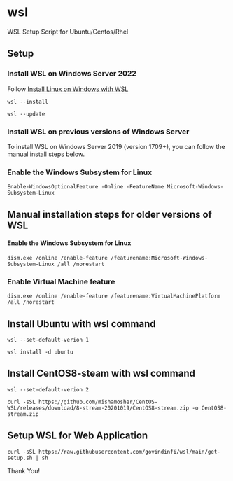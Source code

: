 # wsl
WSL Setup Script for Ubuntu/Centos/Rhel

## Setup

### Install WSL on Windows Server 2022

Follow [Install Linux on Windows with WSL](https://docs.microsoft.com/en-us/windows/wsl/install)

```
wsl --install
```

```
wsl --update
```

### Install WSL on previous versions of Windows Server
To install WSL on Windows Server 2019 (version 1709+), you can follow the manual install steps below.

### Enable the Windows Subsystem for Linux

```
Enable-WindowsOptionalFeature -Online -FeatureName Microsoft-Windows-Subsystem-Linux
```

## Manual installation steps for older versions of WSL

#### Enable the Windows Subsystem for Linux

```
dism.exe /online /enable-feature /featurename:Microsoft-Windows-Subsystem-Linux /all /norestart
```

### Enable Virtual Machine feature

```
dism.exe /online /enable-feature /featurename:VirtualMachinePlatform /all /norestart
```

## Install Ubuntu with wsl command 

```
wsl --set-default-verion 1
```
```
wsl install -d ubuntu 
```


## Install CentOS8-steam with wsl command

```
wsl --set-default-verion 2
```
```
curl -sSL https://github.com/mishamosher/CentOS-WSL/releases/download/8-stream-20201019/CentOS8-stream.zip -o CentOS8-stream.zip
```

## Setup WSL for Web Application

```
curl -sSL https://raw.githubusercontent.com/govindinfi/wsl/main/get-setup.sh | sh
```

Thank You!